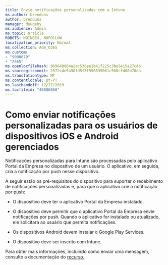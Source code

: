 ```yaml
---
title: Envie notificações personalizadas com a Intune
ms.author: brenduns
author: brenduns
manager: dougeby
ms.audience: Admin
ms.topic: article
ROBOTS: NOINDEX, NOFOLLOW
localization_priority: Normal
ms.collection: Adm_O365
ms.custom:
- "9000679"
- "2565"
ms.openlocfilehash: 969649084a2ac536ee1b41f225c3be5415a27c4b
ms.sourcegitcommit: 2572c4e5a981d5f3f556835061c568cfd08b78da
ms.translationtype: MT
ms.contentlocale: pt-PT
ms.lasthandoff: 12/27/2019
ms.locfileid: "40886868"
---
```

# <a name="how-to-send-custom-notifications-to-the-users-of-managed-ios-and-android-devices"></a>Como enviar notificações personalizadas para os usuários de dispositivos iOS e Android gerenciados

Notificações personalizadas para Intune são processadas pelo aplicativo Portal da Empresa no dispositivo de um usuário. O aplicativo, em seguida, cria a notificação por push nesse dispositivo.

A seguir estão os pré-requisitos do dispositivo para suportar o recebimento de notificações personalizadas e, para que o aplicativo crie a notificação por push:

- O dispositivo deve ter o aplicativo Portal da Empresa instalado.  

- O dispositivo deve permitir que o aplicativo Portal da Empresa envie notificações por push. Quando o aplicativo for instalado ou atualizado, ele solicitará ao usuário que permita notificações.

- Os dispositivos Android devem instalar o Google Play Services.

- O dispositivo deve ser inscrito com Intune.

Para obter mais informações, incluindo como enviar uma mensagem, consulte a documentação do [recurso.](https://docs.microsoft.com/intune/custom-notifications)
